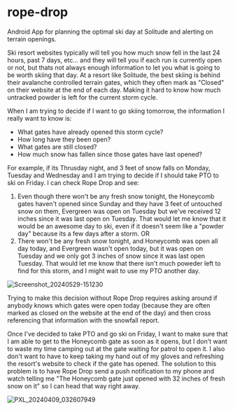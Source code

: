 # rope-drop

Android App for planning the optimal ski day at Solitude and alerting on terrain openings.

Ski resort websites typically will tell you how much snow fell in the last 24 hours, past 7 days, etc... and they will tell you if each run is currently open or not, but thats not always enough information to let you what is going to be worth skiing that day. At a resort like Solitude, the best skiing is behind their avalanche controlled terrain gates, which they often mark as "Closed" on their website at the end of each day. Making it hard to know how much untracked powder is left for the current storm cycle.

When I am trying to decide if I want to go skiing tomorrow, the information I really want to know is:
 - What gates have already opened this storm cycle?
 - How long have they been open?
 - What gates are still closed?
 - How much snow has fallen since those gates have last opened?

For example, if its Thrusday night, and 3 feet of snow falls on Monday, Tuesday and Wednesday and I am trying to decide if I should take PTO to ski on Friday. I can check Rope Drop and see:
1.  Even though there won't be any fresh snow tonight, the Honeycomb gates haven't opened since Sunday and they have 3 feet of untouched snow on them, Evergreen was open on Tuesday but we've received 12 inches since it was last open on Tuesday. That would let me know that it would be an awesome day to ski, even if it doesn't seem like a "powder day" because its a few days after a storm.
   OR
2. There won't be any fresh snow tonight, and Honeycomb was open all day today, and Evergreen wasn't open today, but it was open on Tuesday and we only got 3 inches of snow since it was last open Tuesday. That would let me know that there isn't much poweder left to find for this storm, and I might wait to use my PTO another day.

![Screenshot_20240529-151230](https://github.com/congrieb/rope-drop/assets/6166729/5daa35cc-a453-4d8c-a64d-1624776ca205)

Trying to make this decision without Rope Drop requires asking around if anybody knows which gates were open today (because they are often marked as closed on the website at the end of the day) and then cross referencing that information with the snowfall report.


Once I've decided to take PTO and go ski on Friday, I want to make sure that I am able to get to the Honeycomb gate as soon as it opens, but I don't want to waste my time camping out at the gate waiting for patrol to open it. I also don't want to have to keep taking my hand out of my gloves and refreshing the resort's website to check if the gate has opened. The solution to this problem is to have Rope Drop send a push notification to my phone and watch telling me "The Honeycomb gate just opened with 32 inches of fresh snow on it" so I can head that way right away.



![PXL_20240409_032607949](https://github.com/congrieb/rope-drop/assets/6166729/fcc179fd-4b03-492a-9983-b6ee78dc6f55)
